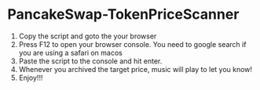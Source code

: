 # PancakeSwap-TokenPriceScanner


1. Copy the script and goto the your browser
2. Press F12 to open your browser console. You need to google search if you are using a safari on macos
3. Paste the script to the console and hit enter.
4. Whenever you archived the target price, music will play to let you know!
5. Enjoy!!!
